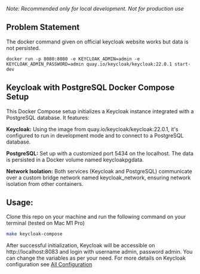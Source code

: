 *Note: Recommended only for local development. Not for production use*

## Problem Statement
The docker command given on official keycloak website works but data is not persisted.
```
docker run -p 8080:8080 -e KEYCLOAK_ADMIN=admin -e KEYCLOAK_ADMIN_PASSWORD=admin quay.io/keycloak/keycloak:22.0.1 start-dev
```

## Keycloak with PostgreSQL Docker Compose Setup

This Docker Compose setup initializes a Keycloak instance integrated with a PostgreSQL database. It features:

**Keycloak:** Using the image from quay.io/keycloak/keycloak:22.0.1, it's configured to run in development mode and to connect to a PostgreSQL database.

**PostgreSQL:** Set up with a customized port 5434 on the localhost. The data is persisted in a Docker volume named keycloakpgdata.

**Network Isolation:** Both services (Keycloak and PostgreSQL) communicate over a custom bridge network named keycloak_network, ensuring network isolation from other containers.

## Usage:
Clone this repo on your machine and run the following command on your terminal (tested on Mac M1 Pro)
```bash
make keycloak-compose
```

After successful initialization, Keycloak will be accessible on http://localhost:8083 and login with username admin, password admin. You can change the variables as per your need. For more details on Keycloak configuration see [All Configuration](https://www.keycloak.org/server/all-config)
